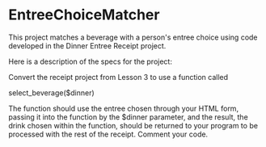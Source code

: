 # EntreeChoiceMatcher
This project matches a beverage with a person's entree choice using code developed in the Dinner Entree Receipt project.

Here is a description of the specs for the project:

Convert the receipt project from Lesson 3 to use a function called

select_beverage($dinner)

The function should use the entree chosen through your HTML form, passing it into the function by the $dinner parameter, and the result, the drink chosen within the function, should be returned to your program to be processed with the rest of the receipt. Comment your code.
